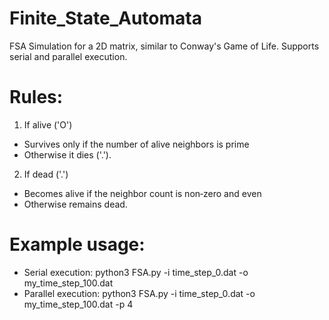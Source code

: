 # Finite_State_Automata
FSA Simulation for a 2D matrix, similar to Conway's Game of Life. Supports serial and parallel execution.

# Rules:
1. If alive ('O')
- Survives only if the number of alive neighbors is prime
- Otherwise it dies ('.').
2. If dead ('.')
- Becomes alive if the neighbor count is non‑zero and even
- Otherwise remains dead.

# Example usage:
- Serial execution:      python3 FSA.py -i time_step_0.dat -o my_time_step_100.dat
- Parallel execution:    python3 FSA.py -i time_step_0.dat -o my_time_step_100.dat -p 4
